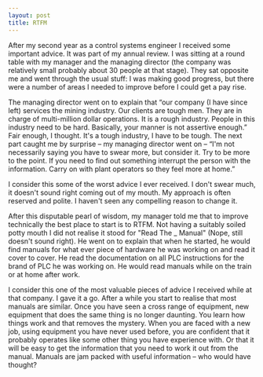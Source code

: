 ```yaml
---
layout: post
title: RTFM
---
```



After my second year as a control systems engineer I received some important advice. It was part of my annual review. I was sitting at a round table with my manager and the managing director (the company was relatively small probably about 30 people at that stage). They sat opposite me and went through the usual stuff: I was making good progress, but there were a number of areas I needed to improve before I could get a pay rise. 

The managing director went on to explain that “our company (I have since left) services the mining industry. Our clients are tough men. They are in charge of multi-million dollar operations. It is a rough industry. People in this industry need to be hard. Basically, your manner is not assertive enough.” Fair enough, I thought. It's a tough industry, I have to be tough. The next part caught me by surprise – my managing director went on – “I'm not necessarily saying you have to swear more, but consider it. Try to be more to the point. If you need to find out something interrupt the person with the information. Carry on with plant operators so they feel more at home.”

I consider this some of the worst advice I ever received. I don't swear much, it doesn't sound right coming out of my mouth. My approach is often reserved and polite. I haven't seen any compelling reason to change it.

After this disputable pearl of wisdom, my manager told me that to improve technically the best place to start is to RTFM. Not having a suitably soiled potty mouth I did not realise it stood for "Read The _ Manual" (Nope, still doesn't sound right). He went on to explain that when he started, he would find manuals for what ever piece of hardware he was working on and read it cover to cover. He read the documentation on all PLC instructions for the brand of PLC he was working on. He would read manuals while on the train or at home after work.

I consider this one of the most valuable pieces of advice I received while at that company. I gave it a go. After a while you start to realise that most manuals are similar. Once you have seen a cross range of equipment, new equipment that does the same thing is no longer daunting. You learn how things work and that removes the mystery. When you are faced with a new job, using equipment you have never used before, you are confident that it probably operates like some other thing you have experience with. Or that it will be easy to get the information that you need to work it out from the manual. Manuals are jam packed with useful information – who would have thought?